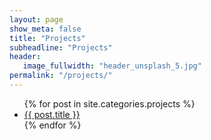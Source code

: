 ```yaml
---
layout: page
show_meta: false
title: "Projects"
subheadline: "Projects"
header:
   image_fullwidth: "header_unsplash_5.jpg"
permalink: "/projects/"
---
```

<ul>
    {% for post in site.categories.projects %}
    <li><a href="{{ site.url }}{{ post.url }}">{{ post.title }}</a></li>
    {% endfor %}
</ul>

